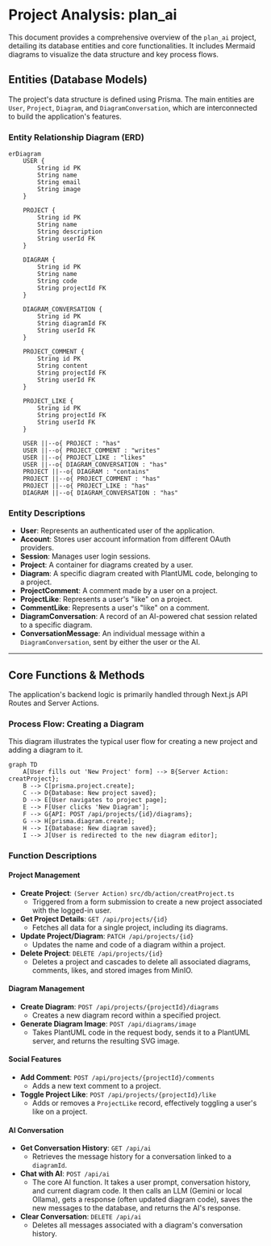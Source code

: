 # Project Analysis: plan_ai

This document provides a comprehensive overview of the `plan_ai` project, detailing its database entities and core functionalities. It includes Mermaid diagrams to visualize the data structure and key process flows.

## Entities (Database Models)

The project's data structure is defined using Prisma. The main entities are `User`, `Project`, `Diagram`, and `DiagramConversation`, which are interconnected to build the application's features.

### Entity Relationship Diagram (ERD)

```mermaid
erDiagram
    USER {
        String id PK
        String name
        String email
        String image
    }

    PROJECT {
        String id PK
        String name
        String description
        String userId FK
    }

    DIAGRAM {
        String id PK
        String name
        String code
        String projectId FK
    }

    DIAGRAM_CONVERSATION {
        String id PK
        String diagramId FK
        String userId FK
    }

    PROJECT_COMMENT {
        String id PK
        String content
        String projectId FK
        String userId FK
    }

    PROJECT_LIKE {
        String id PK
        String projectId FK
        String userId FK
    }

    USER ||--o{ PROJECT : "has"
    USER ||--o{ PROJECT_COMMENT : "writes"
    USER ||--o{ PROJECT_LIKE : "likes"
    USER ||--o{ DIAGRAM_CONVERSATION : "has"
    PROJECT ||--o{ DIAGRAM : "contains"
    PROJECT ||--o{ PROJECT_COMMENT : "has"
    PROJECT ||--o{ PROJECT_LIKE : "has"
    DIAGRAM ||--o{ DIAGRAM_CONVERSATION : "has"
```

### Entity Descriptions

- **User**: Represents an authenticated user of the application.
- **Account**: Stores user account information from different OAuth providers.
- **Session**: Manages user login sessions.
- **Project**: A container for diagrams created by a user.
- **Diagram**: A specific diagram created with PlantUML code, belonging to a project.
- **ProjectComment**: A comment made by a user on a project.
- **ProjectLike**: Represents a user's "like" on a project.
- **CommentLike**: Represents a user's "like" on a comment.
- **DiagramConversation**: A record of an AI-powered chat session related to a specific diagram.
- **ConversationMessage**: An individual message within a `DiagramConversation`, sent by either the user or the AI.

---

## Core Functions & Methods

The application's backend logic is primarily handled through Next.js API Routes and Server Actions.

### Process Flow: Creating a Diagram

This diagram illustrates the typical user flow for creating a new project and adding a diagram to it.

```mermaid
graph TD
    A[User fills out 'New Project' form] --> B{Server Action: creatProject};
    B --> C[prisma.project.create];
    C --> D{Database: New project saved};
    D --> E[User navigates to project page];
    E --> F[User clicks 'New Diagram'];
    F --> G{API: POST /api/projects/{id}/diagrams};
    G --> H[prisma.diagram.create];
    H --> I{Database: New diagram saved};
    I --> J[User is redirected to the new diagram editor];
```

### Function Descriptions

#### Project Management
- **Create Project**: `(Server Action)` `src/db/action/creatProject.ts`
  - Triggered from a form submission to create a new project associated with the logged-in user.
- **Get Project Details**: `GET /api/projects/{id}`
  - Fetches all data for a single project, including its diagrams.
- **Update Project/Diagram**: `PATCH /api/projects/{id}`
  - Updates the name and code of a diagram within a project.
- **Delete Project**: `DELETE /api/projects/{id}`
  - Deletes a project and cascades to delete all associated diagrams, comments, likes, and stored images from MinIO.

#### Diagram Management
- **Create Diagram**: `POST /api/projects/{projectId}/diagrams`
  - Creates a new diagram record within a specified project.
- **Generate Diagram Image**: `POST /api/diagrams/image`
  - Takes PlantUML code in the request body, sends it to a PlantUML server, and returns the resulting SVG image.

#### Social Features
- **Add Comment**: `POST /api/projects/{projectId}/comments`
  - Adds a new text comment to a project.
- **Toggle Project Like**: `POST /api/projects/{projectId}/like`
  - Adds or removes a `ProjectLike` record, effectively toggling a user's like on a project.

#### AI Conversation
- **Get Conversation History**: `GET /api/ai`
  - Retrieves the message history for a conversation linked to a `diagramId`.
- **Chat with AI**: `POST /api/ai`
  - The core AI function. It takes a user prompt, conversation history, and current diagram code. It then calls an LLM (Gemini or local Ollama), gets a response (often updated diagram code), saves the new messages to the database, and returns the AI's response.
- **Clear Conversation**: `DELETE /api/ai`
  - Deletes all messages associated with a diagram's conversation history.
